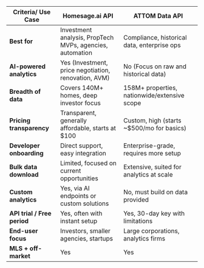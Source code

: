 | **Criteria/ Use Case**       | **Homesage.ai API**                                           | **ATTOM Data API**                                |
|--------------------------|-----------------------------------------------------------|-----------------------------------------------|
| **Best for**                 | Investment analysis, PropTech MVPs, agencies, automation  | Compliance, historical data, enterprise ops   |
| **AI-powered analytics**     | Yes (Investment, price negotiation, renovation, AVM)      | No (Focus on raw and historical data)         |
| **Breadth of data**          | Covers 140M+ homes, deep investor focus                   | 158M+ properties, nationwide/extensive scope  |
| **Pricing transparency**     | Transparent, generally affordable, starts at $100         | Custom, high (starts ~$500/mo for basics)     |
| **Developer onboarding**     | Direct support, easy integration                          | Enterprise-grade, requires more setup         |
| **Bulk data download**       | Limited, focused on current opportunities                 | Extensive, suited for analytics at scale      |
| **Custom analytics**         | Yes, via AI endpoints or custom solutions                 | No, must build on data provided               |
| **API trial / Free period**  | Yes, often with instant setup                             | Yes, 30-day key with limitations              |
| **End-user focus**           | Investors, smaller agencies, startups                     | Large corporations, analytics firms           |
| **MLS + off-market**         | Yes                                                       | Yes                                           |
